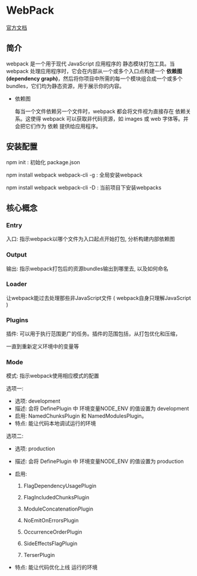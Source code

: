 # WebPack
[官方文档](https://webpack.docschina.org/)

## 简介
webpack 是一个用于现代 JavaScript 应用程序的 静态模块打包工具。当 webpack 处理应用程序时，它会在内部从一个或多个入口点构建一个 <b>依赖图(dependency graph)</b>，然后将你项目中所需的每一个模块组合成一个或多个 bundles，它们均为静态资源，用于展示你的内容。
- 依赖图

  每当一个文件依赖另一个文件时，webpack 都会将文件视为直接存在 依赖关系。这使得 webpack 可以获取非代码资源，如 images 或 web 字体等。并会把它们作为 依赖 提供给应用程序。
## 安装配置

npm init :	初始化 package.json

npm install webpack webpack-cli -g :	全局安装webpack

npm install webpack webpack-cli -D :	当前项目下安装webpacks



## 核心概念

### Entry

入口: 指示webpack以哪个文件为入口起点开始打包, 分析构建内部依赖图



### Output

输出: 指示webpack打包后的资源bundles输出到哪里去, 以及如何命名



### Loader

让webpack能过去处理那些非JavaScript文件 ( webpack自身只理解JavaScript )



### Plugins

插件: 可以用于执行范围更广的任务。插件的范围包括，从打包优化和压缩， 

一直到重新定义环境中的变量等



### Mode

模式: 指示webpack使用相应模式的配置

选项一:

- 选项: development
- 描述: 会将 DefinePlugin 中 环境变量NODE_ENV 的值设置为 development
- 启用: NamedChunksPlugin 和 NamedModulesPlugin。
- 特点: 能让代码本地调试运行的环境

选项二:

- 选项: production

- 描述: 会将 DefinePlugin 中 环境变量NODE_ENV 的值设置为 production

- 启用: 

  1. FlagDependencyUsagePlugin

  2. FlagIncludedChunksPlugin
  3. ModuleConcatenationPlugin
  4. NoEmitOnErrorsPlugin
  5. OccurrenceOrderPlugin
  6. SideEffectsFlagPlugin
  7. TerserPlugin

- 特点: 能让代码优化上线 运行的环境
